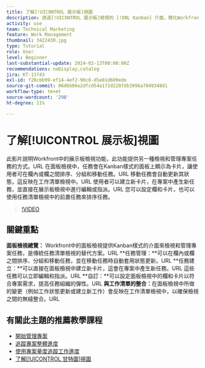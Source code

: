 ```yaml
---
title: 了解[!UICONTROL 展示板]視圖
description: 透過[!UICONTROL 展示板]檢視的 [!DNL Kanban] 介面，簡化Workfront中的工作管理，提供工作排序、建立、自訂，以及與工作清單檢視的順暢整合，以提升專案組織效率。
activity: use
team: Technical Marketing
feature: Work Management
thumbnail: 3422430.jpg
type: Tutorial
role: User
level: Beginner
last-substantial-update: 2024-02-13T00:00:00Z
recommendations: noDisplay,catalog
jira: KT-13743
exl-id: f28cbb99-ef14-4ef2-96c8-d5e01d609ede
source-git-commit: 06d6b06e2dfcd54a172d220fdb3996a7949348d1
workflow-type: tm+mt
source-wordcount: '298'
ht-degree: 11%

---
```


# 了解[!UICONTROL 展示板]視圖

此影片說明Workfront中的展示板檢視功能，此功能提供另一種檢視和管理專案任務的方式。&#x200B;URL 在面板檢視中，任務會在Kanban樣式的面板上顯示為卡片，讓使用者可在欄內或欄之間排序、分組和移動任務。&#x200B;URL 移動任務會自動更新其狀態，這反映在工作清單檢視中。&#x200B;URL 使用者可以建立新卡片，在專案中產生新任務，並直接在展示板檢視中進行編輯或指派。&#x200B;URL 您可以設定欄和卡片，也可以使用任務清單檢視中的前置任務來排序任務。

>[!VIDEO](https://video.tv.adobe.com/v/3422430/?quality=12&learn=on&enablevpops)

## 關鍵重點

**面板檢視總覽：** Workfront中的面板檢視提供Kanban樣式的介面來檢視和管理專案任務，是傳統任務清單檢視的替代方案。&#x200B;URL
**任務管理：**可以在欄內或欄之間排序、分組和移動任務，並在移動任務時自動套用狀態更新。&#x200B;URL
**任務建立：**可以直接在面板檢視中建立新卡片，這會在專案中產生新任務。&#x200B;URL 這些任務可以立即編輯和指派。&#x200B;URL
**自訂：**可以設定面板檢視中的欄和卡片以符合專案需求，提高任務組織的彈性。&#x200B;URL
**與工作清單的整合：**&#x200B;在面板檢視中所做的變更（例如工作狀態更新或建立新工作）會反映在工作清單檢視中，以確保檢視之間的無縫整合。&#x200B;URL


## 有關此主題的推薦教學課程

* [開始管理專案](/help/manage-work/projects/getting-started-manage-a-project.md)
* [追蹤專案整體進度](/help/manage-work/projects/track-overall-project-progress.md)
* [使用專案量度追蹤工作進度](/help/manage-work/projects/track-work-progress-with-project-metrics.md)
* [了解[!UICONTROL 甘特圖]視圖](/help/manage-work/projects/understand-the-gantt-view.md)
